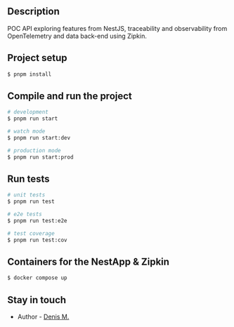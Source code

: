 
## Description

POC API exploring features from NestJS, traceability and observability from OpenTelemetry and data back-end using Zipkin.



## Project setup

```bash
$ pnpm install
```

## Compile and run the project

```bash
# development
$ pnpm run start

# watch mode
$ pnpm run start:dev

# production mode
$ pnpm run start:prod
```

## Run tests

```bash
# unit tests
$ pnpm run test

# e2e tests
$ pnpm run test:e2e

# test coverage
$ pnpm run test:cov
```


## Containers for the NestApp & Zipkin

```bash
$ docker compose up
```

## Stay in touch

- Author - [Denis M.](https://linkedin.com/in/manzettidenis)


